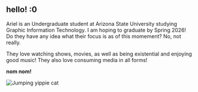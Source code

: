 ## hello! :0

Ariel is an Undergraduate student at Arizona State University studying Graphic Information Technology. I am hoping to graduate by Spring 2026! 
Do they have any idea what their focus is as of this momement? No, not really. 

They love watching shows, movies, as well as being existential and enjoying good music! They also love consuming media in all forms! 

**nom nom!**

![Jumping yippie cat](https://media.tenor.com/QWSXGYQHn4oAAAAM/yippee-iluvmybf.gif)

<!--
**achaide7/achaide7** is a ✨ _special_ ✨ repository because its `README.md` (this file) appears on your GitHub profile.
-->
